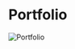 # Portfolio
![Portfolio](https://github.com/juliuscecilia33/Portfolio/blob/main/public/images/All.png)

